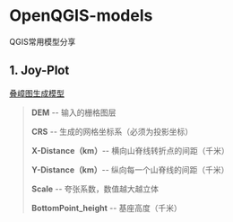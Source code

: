# OpenQGIS-models
QGIS常用模型分享
## 1. Joy-Plot​
[叠嶂图生成模型](https://github.com/OpenQGIS/OpenQGIS-models/blob/main/model/Joy-Plot%E2%80%8B.model3)
> **DEM** -- 输入的栅格图层
> 
> **CRS** -- 生成的网格坐标系（必须为投影坐标）
> 
> **X-Distance（km）**-- 横向山脊线转折点的间距（千米）
> 
> **Y-Distance（km）**-- 纵向每一个山脊线的间距（千米）
> 
> **Scale** -- 夸张系数，数值越大越立体
>
> **BottomPoint_height** -- 基座高度（千米）
